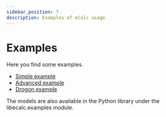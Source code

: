 ```yaml
---
sidebar_position: 7
description: Examples of eCalc usage
---
```

# Examples
Here you find some examples.

- [Simple example](simple.md)
- [Advanced example](advanced.md)
- [Drogon example](drogon.md)

The models are also available in the Python library under the libecalc.examples module.
